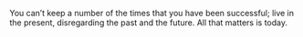 You can’t keep a number of the times that you have been successful; live in the present, disregarding the past and the future. All that matters is today.